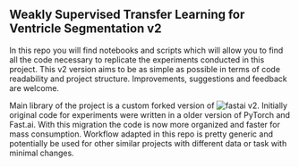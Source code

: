 ## Weakly Supervised Transfer Learning for Ventricle Segmentation v2


In this repo you will find notebooks and scripts which will allow you to find all the code necessary to replicate the experiments conducted in this project. This v2 version aims to be as simple as possible in terms of code readability and project structure. Improvements, suggestions and feedback are welcome.

Main library of the project is a custom forked version of ![fastai v2](https://github.com/KeremTurgutlu/fastai2/tree/extend_medical). Initially original code for experiments were written in a older version of PyTorch and Fast.ai. With this migration the code is now more organized and faster for mass consumption. Workflow adapted in this repo is pretty generic and potentially be used for other similar projects with different data or task with minimal changes.





